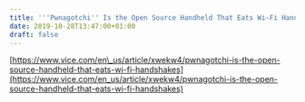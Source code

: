 ```yaml
---
title: '''Pwnagotchi'' Is the Open Source Handheld That Eats Wi-Fi Handshakes'
date: 2019-10-28T13:47:00+01:00
draft: false
---
```


[https://www.vice.com/en\_us/article/xwekw4/pwnagotchi-is-the-open-source-handheld-that-eats-wi-fi-handshakes](https://www.vice.com/en_us/article/xwekw4/pwnagotchi-is-the-open-source-handheld-that-eats-wi-fi-handshakes)